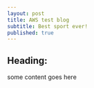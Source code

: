 ```yaml
---
layout: post
title: AWS test blog
subtitle: Best sport ever!
published: true
---
```


## Heading:

some content goes here
